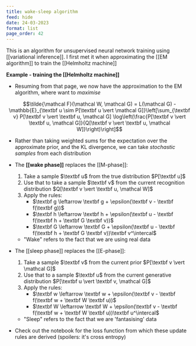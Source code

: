 ```yaml
---
title: wake-sleep algorithm
feed: hide
date: 24-03-2023
format: list
page_order: 42
---
```



This is an algorithm for unsupervised neural network training using [[variational inference]]. I first met it when approximating the [[EM algorithm]] to train the [[Helmholtz machine]]

**Example - training the [[Helmholtz machine]]**

- Resuming from that page, we now have the approximation to the EM algorithm, where want to *maximise* 

$$\tilde{\mathcal F}(\mathcal W, \mathcal G) = L(\mathcal G) - \mathbb{E}_{\textbf u \sim P[\textbf u \vert \mathcal G]}\left[\sum_{\textbf v} P[\textbf v \vert \textbf u, \mathcal G] \log\left(\frac{P[\textbf v \vert \textbf u, \mathcal G]}{Q[\textbf v \vert \textbf u, \mathcal W]}\right)\right]$$


- Rather than taking weighted sums for the expectation over the approximate prior, and the KL divergence, we can take *stochastic samples* from each distribution

- The **[[wake phase]]** replaces the [[M-phase]]:
	1. Take a sample $\textbf u$ from the true distribution $P[\textbf u]$
	2. Use that to take a sample $\textbf v$ from the current recognition distribution $Q[\textbf v \vert \textbf u, \mathcal W]$
	3. Apply the rules:
		- $\textbf g \leftarrow \textbf g + \epsilon(\textbf v - \textbf f(\textbf g))$
		- $\textbf h \leftarrow \textbf h + \epsilon(\textbf u - \textbf f(\textbf h + \textbf G \textbf v))$
		- $\textbf G \leftarrow \textbf G + \epsilon(\textbf u - \textbf f(\textbf h + \textbf G \textbf v))\textbf v^\intercal$
	
	- "Wake" refers to the fact that we are using real data

- The [[sleep phase]] replaces the [[E-phase]]:
	1. Take a sample $\textbf v$ from the current prior $P[\textbf v \vert \mathcal G]$
	2. Use that to a sample $\textbf u$ from the current generative distribution $P[\textbf u \vert \textbf v, \mathcal G]$
	3. Apply the rules:
		- $\textbf w \leftarrow \textbf w + \epsilon(\textbf v - \textbf f(\textbf w + \textbf W \textbf u))$
		- $\textbf W \leftarrow \textbf W + \epsilon(\textbf v - \textbf f(\textbf w + \textbf W \textbf u))\textbf u^\intercal$
	
	- "Sleep" refers to the fact that we are 'fantasising' data

- Check out the notebook for the loss function from which these update rules are derived (spoilers: it's cross entropy)
